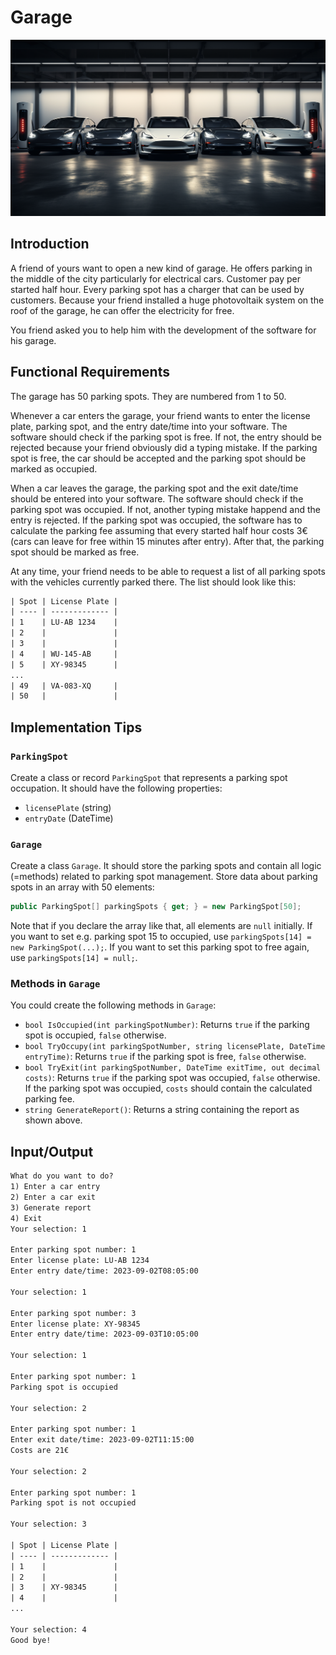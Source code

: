 # Garage

![Hero Image](hero.png)

## Introduction

A friend of yours want to open a new kind of garage. He offers parking in the middle of the city particularly for electrical cars. Customer pay per started half hour. Every parking spot has a charger that can be used by customers. Because your friend installed a huge photovoltaik system on the roof of the garage, he can offer the electricity for free.

You friend asked you to help him with the development of the software for his garage.

## Functional Requirements

The garage has 50 parking spots. They are numbered from 1 to 50.

Whenever a car enters the garage, your friend wants to enter the license plate, parking spot, and the entry date/time into your software. The software should check if the parking spot is free. If not, the entry should be rejected because your friend obviously did a typing mistake. If the parking spot is free, the car should be accepted and the parking spot should be marked as occupied.

When a car leaves the garage, the parking spot and the exit date/time should be entered into your software. The software should check if the parking spot was occupied. If not, another typing mistake happend and the entry is rejected. If the parking spot was occupied, the software has to calculate the parking fee assuming that every started half hour costs 3€ (cars can leave for free within 15 minutes after entry). After that, the parking spot should be marked as free.

At any time, your friend needs to be able to request a list of all parking spots with the vehicles currently parked there. The list should look like this:

```txt
| Spot | License Plate |
| ---- | ------------- |
| 1    | LU-AB 1234    |
| 2    |               |
| 3    |               |
| 4    | WU-145-AB     |
| 5    | XY-98345      |
...
| 49   | VA-083-XQ     |
| 50   |               |
```

## Implementation Tips

### `ParkingSpot`

Create a class or record `ParkingSpot` that represents a parking spot occupation. It should have the following properties:

- `licensePlate` (string)
- `entryDate` (DateTime)

### `Garage`

Create a class `Garage`. It should store the parking spots and contain all logic (=methods) related to parking spot management. Store data about parking spots in an array with 50 elements:

```csharp
public ParkingSpot[] parkingSpots { get; } = new ParkingSpot[50];
```

Note that if you declare the array like that, all elements are `null` initially. If you want to set e.g. parking spot 15 to occupied, use `parkingSpots[14] = new ParkingSpot(...);`. If you want to set this parking spot to free again, use `parkingSpots[14] = null;`.

### Methods in `Garage`

You could create the following methods in `Garage`:

- `bool IsOccupied(int parkingSpotNumber)`: Returns `true` if the parking spot is occupied, `false` otherwise.
- `bool TryOccupy(int parkingSpotNumber, string licensePlate, DateTime entryTime)`: Returns `true` if the parking spot is free, `false` otherwise.
- `bool TryExit(int parkingSpotNumber, DateTime exitTime, out decimal costs)`: Returns `true` if the parking spot was occupied, `false` otherwise. If the parking spot was occupied, `costs` should contain the calculated parking fee.
- `string GenerateReport()`: Returns a string containing the report as shown above.

## Input/Output

```txt
What do you want to do?
1) Enter a car entry
2) Enter a car exit
3) Generate report
4) Exit
Your selection: 1

Enter parking spot number: 1
Enter license plate: LU-AB 1234
Enter entry date/time: 2023-09-02T08:05:00

Your selection: 1

Enter parking spot number: 3
Enter license plate: XY-98345
Enter entry date/time: 2023-09-03T10:05:00

Your selection: 1

Enter parking spot number: 1
Parking spot is occupied

Your selection: 2

Enter parking spot number: 1
Enter exit date/time: 2023-09-02T11:15:00
Costs are 21€

Your selection: 2

Enter parking spot number: 1
Parking spot is not occupied

Your selection: 3

| Spot | License Plate |
| ---- | ------------- |
| 1    |               |
| 2    |               |
| 3    | XY-98345      |
| 4    |               |
...

Your selection: 4
Good bye!
```
